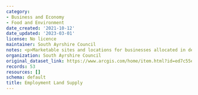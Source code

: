 ```yaml
---
category:
- Business and Economy
- Food and Environment
date_created: '2021-10-12'
date_updated: '2023-03-01'
license: No licence
maintainer: South Ayrshire Council
notes: <p>Marketable sites and locations for businesses allocated in development plans</p>
organization: South Ayrshire Council
original_dataset_link: https://www.arcgis.com/home/item.html?id=ed7c55e6dd21435d82c4bafc1b0064d3
records: 53
resources: []
schema: default
title: Employment Land Supply
---
```

